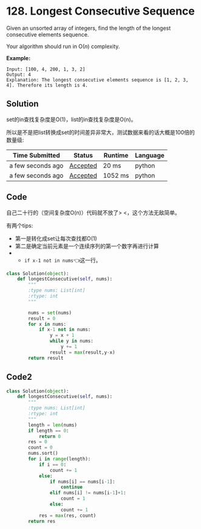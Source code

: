 # 128. Longest Consecutive Sequence

Given an unsorted array of integers, find the length of the longest consecutive elements sequence.

Your algorithm should run in O(*n*) complexity.

**Example:**

```
Input: [100, 4, 200, 1, 3, 2]
Output: 4
Explanation: The longest consecutive elements sequence is [1, 2, 3, 4]. Therefore its length is 4.
```



## Solution

set的in查找复杂度是O(1)，list的in查找复杂度是O(n)。

所以是不是把list转换成set的时间差异非常大，测试数据来看的话大概是100倍的数量级:

| Time Submitted    | Status                                                       | Runtime | Language |
| ----------------- | ------------------------------------------------------------ | ------- | -------- |
| a few seconds ago | [Accepted](https://leetcode.com/submissions/detail/204006826/) | 20 ms   | python   |
| a few seconds ago | [Accepted](https://leetcode.com/submissions/detail/204006784/) | 1052 ms | python   |

## Code

自己二十行的（空间复杂度O(n)）代码就不放了> <，这个方法无敌简单。

有两个tips:

- 第一是转化成set让每次查找都O(1)
- 第二是确定当前元素是一个连续序列的第一个数字再进行计算
- - `if x-1 not in nums`👈这一行。

```python
class Solution(object):
    def longestConsecutive(self, nums):
        """
        :type nums: List[int]
        :rtype: int
        """

        nums = set(nums)
        result = 0
        for x in nums:
            if x-1 not in nums:
                y = x + 1
                while y in nums:
                    y += 1
                result = max(result,y-x)
        return result
```



## Code2

```python
class Solution(object):
    def longestConsecutive(self, nums):
        """
        :type nums: List[int]
        :rtype: int
        """
        length = len(nums)
        if length == 0:
            return 0
        res = 0
        count = 0
        nums.sort()
        for i in range(length):
            if i == 0:
                count += 1
            else:
                if nums[i] == nums[i-1]:
                    continue
                elif nums[i] != nums[i-1]+1:
                    count = 1
                else:
                    count += 1
            res = max(res, count)
        return res
```

